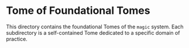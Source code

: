 # Tome of Foundational Tomes

This directory contains the foundational Tomes of the `magic` system. Each subdirectory is a self-contained Tome dedicated to a specific domain of practice.
